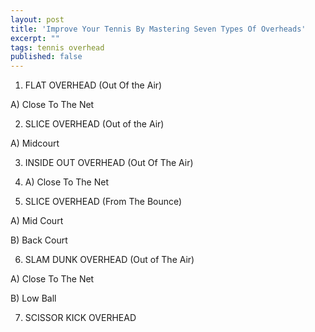 ```yaml
---
layout: post
title: 'Improve Your Tennis By Mastering Seven Types Of Overheads'
excerpt: ""
tags: tennis overhead
published: false
---
```


1) FLAT OVERHEAD (Out Of the Air)

A) Close To The Net

2) SLICE OVERHEAD (Out of the Air)

A) Midcourt

3) INSIDE OUT OVERHEAD (Out Of The Air)

4) A) Close To The Net

5) SLICE OVERHEAD (From The Bounce)

A) Mid Court

B) Back Court

6) SLAM DUNK OVERHEAD (Out of The Air)

A) Close To The Net

B) Low Ball

7) SCISSOR KICK OVERHEAD
